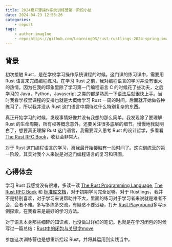 ```yaml
---
title: 2024夏开源操作系统训练营第一阶段小结
date: 2024-04-23 12:55:26
categories:
    - report
tags:
    - author:imag1ne
    - repo:https://github.com/LearningOS/rust-rustlings-2024-spring-imag1ne
---
```


## 背景

初次接触 Rust，是在学校学习操作系统课程的时候。这门课的练习课中，需要用 Rust 语言来完成编程练习。在学习 Rust 之前，我对编程语言的学习并没有很大的热情。因为在我的印象里除了学习第一门编程语言 C 的时候花了些功夫，之后学习的 Java，Python，Javascript 之类的都是熟悉一下语法后就很快上手。当时我看学校里课程的安排也就是大概给学习 Rust 一周的时间，后面就开始做各种练习了，所以我并没从 Rust 这门语言中期待过什么特别复杂的东西。

真正开始学习的时候，发现事情好像并没有我想的那么简单。我发现除了要理解 Rust 的生命周期，所有权等概念意外，还要关注很多底层的细节。慢慢地我就明白了，想要真正理解 Rust 这门语言，我需要深入思考 Rust 的设计哲学，多看看 [The Rust RFC Book](https://rust-lang.github.io/rfcs/)，收获会非常大。

对于 Rust 这门编程语言的学习，离我最开始接触有一段时间了。这次训练营的第一阶段，其实对我个人来说是对这门编程语言的复习和巩固。

## 心得体会

学习 Rust 我感觉没有很难，多读一读 [The Rust Programming Language](https://doc.rust-lang.org/book/),  [The Rust RFC Book](https://rust-lang.github.io/rfcs/) 和 [标准库文档](https://doc.rust-lang.org/std/)，对于初期学习完全足够。对于 Rustlings，我并不是特别喜欢，对于学习来说帮助并不大，里面的练习对于学习者来说就是难者不会，会者不难。多写多练多交流，有疑惑不要迟疑，打开 [Rust Playground](https://play.rust-lang.org)多写示例探索，在我看来是最好的学习方法。

对于语言本身那些细碎的知识点，也没做过详细的笔记。也就是在学习闭包的时候写过一篇总结：[Rust中的闭包与关键字move](https://zhuanlan.zhihu.com/p/341815515)

参加这次训练营也是想重新拾起 Rust，并将其运用到实践当中。
